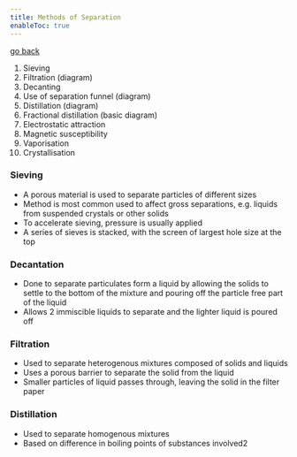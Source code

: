 ```yaml
---
title: Methods of Separation
enableToc: true
---
```


[go back](11Subjects/11Chemistry.md)

1. Sieving
2. Filtration (diagram)
3. Decanting
4. Use of separation funnel (diagram)
5. Distillation (diagram)
6. Fractional distillation (basic diagram)
7. Electrostatic attraction
8. Magnetic susceptibility
9. Vaporisation
10. Crystallisation 

### Sieving
- A porous material is used to separate particles of different sizes
- Method is most common used to affect gross separations, e.g. liquids from suspended crystals or other solids
- To accelerate sieving, pressure is usually applied
- A series of sieves is stacked, with the screen of largest hole size at the top

### Decantation
- Done to separate particulates form a liquid by allowing the solids to settle to the bottom of the mixture and pouring off the particle free part of the liquid
- Allows 2 immiscible liquids to separate and the lighter liquid is poured off

### Filtration
- Used to separate heterogenous mixtures composed of solids and liquids
- Uses a porous barrier to separate the solid from the liquid
- Smaller particles of liquid passes through, leaving the solid in the filter paper

### Distillation
- Used to separate homogenous mixtures
- Based on difference in boiling points of substances involved2
